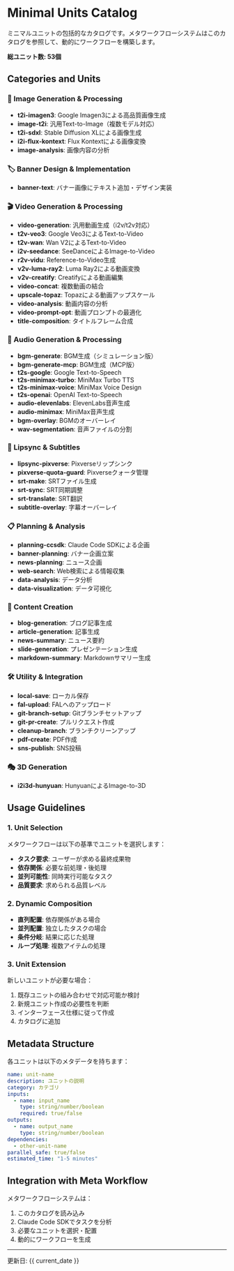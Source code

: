 # Minimal Units Catalog

ミニマルユニットの包括的なカタログです。メタワークフローシステムはこのカタログを参照して、動的にワークフローを構築します。

**総ユニット数: 53個**

## Categories and Units

### 🎨 Image Generation & Processing
- **t2i-imagen3**: Google Imagen3による高品質画像生成
- **image-t2i**: 汎用Text-to-Image（複数モデル対応）
- **t2i-sdxl**: Stable Diffusion XLによる画像生成
- **i2i-flux-kontext**: Flux Kontextによる画像変換
- **image-analysis**: 画像内容の分析

### 🏷️ Banner Design & Implementation
- **banner-text**: バナー画像にテキスト追加・デザイン実装

### 🎬 Video Generation & Processing
- **video-generation**: 汎用動画生成（i2v/t2v対応）
- **t2v-veo3**: Google Veo3によるText-to-Video
- **t2v-wan**: Wan V2によるText-to-Video
- **i2v-seedance**: SeeDanceによるImage-to-Video
- **r2v-vidu**: Reference-to-Video生成
- **v2v-luma-ray2**: Luma Ray2による動画変換
- **v2v-creatify**: Creatifyによる動画編集
- **video-concat**: 複数動画の結合
- **upscale-topaz**: Topazによる動画アップスケール
- **video-analysis**: 動画内容の分析
- **video-prompt-opt**: 動画プロンプトの最適化
- **title-composition**: タイトルフレーム合成

### 🎵 Audio Generation & Processing
- **bgm-generate**: BGM生成（シミュレーション版）
- **bgm-generate-mcp**: BGM生成（MCP版）
- **t2s-google**: Google Text-to-Speech
- **t2s-minimax-turbo**: MiniMax Turbo TTS
- **t2s-minimax-voice**: MiniMax Voice Design
- **t2s-openai**: OpenAI Text-to-Speech
- **audio-elevenlabs**: ElevenLabs音声生成
- **audio-minimax**: MiniMax音声生成
- **bgm-overlay**: BGMのオーバーレイ
- **wav-segmentation**: 音声ファイルの分割

### 👄 Lipsync & Subtitles
- **lipsync-pixverse**: Pixverseリップシンク
- **pixverse-quota-guard**: Pixverseクォータ管理
- **srt-make**: SRTファイル生成
- **srt-sync**: SRT同期調整
- **srt-translate**: SRT翻訳
- **subtitle-overlay**: 字幕オーバーレイ

### 📋 Planning & Analysis
- **planning-ccsdk**: Claude Code SDKによる企画
- **banner-planning**: バナー企画立案
- **news-planning**: ニュース企画
- **web-search**: Web検索による情報収集
- **data-analysis**: データ分析
- **data-visualization**: データ可視化

### 📰 Content Creation
- **blog-generation**: ブログ記事生成
- **article-generation**: 記事生成
- **news-summary**: ニュース要約
- **slide-generation**: プレゼンテーション生成
- **markdown-summary**: Markdownサマリー生成

### 🛠️ Utility & Integration
- **local-save**: ローカル保存
- **fal-upload**: FALへのアップロード
- **git-branch-setup**: Gitブランチセットアップ
- **git-pr-create**: プルリクエスト作成
- **cleanup-branch**: ブランチクリーンアップ
- **pdf-create**: PDF作成
- **sns-publish**: SNS投稿

### 🎭 3D Generation
- **i2i3d-hunyuan**: HunyuanによるImage-to-3D

## Usage Guidelines

### 1. Unit Selection
メタワークフローは以下の基準でユニットを選択します：
- **タスク要求**: ユーザーが求める最終成果物
- **依存関係**: 必要な前処理・後処理
- **並列可能性**: 同時実行可能なタスク
- **品質要求**: 求められる品質レベル

### 2. Dynamic Composition
- **直列配置**: 依存関係がある場合
- **並列配置**: 独立したタスクの場合
- **条件分岐**: 結果に応じた処理
- **ループ処理**: 複数アイテムの処理

### 3. Unit Extension
新しいユニットが必要な場合：
1. 既存ユニットの組み合わせで対応可能か検討
2. 新規ユニット作成の必要性を判断
3. インターフェース仕様に従って作成
4. カタログに追加

## Metadata Structure

各ユニットは以下のメタデータを持ちます：
```yaml
name: unit-name
description: ユニットの説明
category: カテゴリ
inputs:
  - name: input_name
    type: string/number/boolean
    required: true/false
outputs:
  - name: output_name
    type: string/number/boolean
dependencies:
  - other-unit-name
parallel_safe: true/false
estimated_time: "1-5 minutes"
```

## Integration with Meta Workflow

メタワークフローシステムは：
1. このカタログを読み込み
2. Claude Code SDKでタスクを分析
3. 必要なユニットを選択・配置
4. 動的にワークフローを生成

---
更新日: {{ current_date }}